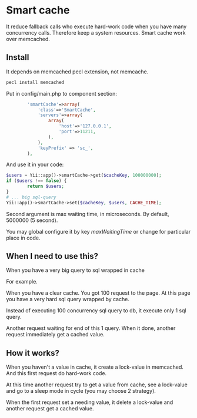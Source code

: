 Smart cache
===============

It reduce fallback calls who execute hard-work code when you have many concurrency calls. Therefore keep a system resources.
Smart cache work over memcached.


## Install

It depends on memcached pecl extension, not memcache.

```bash
pecl install memcached
```

Put in config/main.php to component section:

```php
        'smartCache'=>array(
            'class'=>'SmartCache',
            'servers'=>array(
                array(
                    'host'=>'127.0.0.1',
                    'port'=>11211,
                ),
            ),
            'keyPrefix' => 'sc_',
        ),
```

And use it in your code:

```php
$users = Yii::app()->smartCache->get($cacheKey, 100000000);
if ($users !== false) {
        return $users;
}
# ... big sql-query
Yii::app()->smartCache->set($cacheKey, $users, CACHE_TIME);
```
Second argument is max waiting time, in microseconds. By default, 5000000 (5 second).

You may global configure it by key *maxWaitingTime* or change for particular place in code.



## When I need to use this?

When you have a very big query to sql wrapped in cache

For example.

When you have a clear cache. You got 100 request to the page. At this page you have a very hard sql query wrapped by cache.

Instead of executing 100 concurrency sql query to db, it execute only 1 sql query.

Another request waiting for end of this 1 query. When it done, another request immediately get a cached value.




## How it works?

When you haven't a value in cache, it create a lock-value in memcached. And this first request do hard-work code.

At this time another request try to get a value from cache, see a lock-value and go to a sleep mode in cycle (you may choose 2 strategy).

When the first request set a needing value, it delete a lock-value and another request get a cached value.
